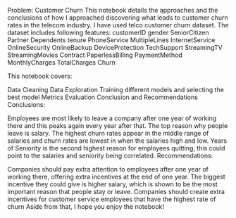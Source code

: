 Problem: Customer Churn
This notebook details the approaches and the conclusions of how I approached discovering what leads to customer churn rates in the telecom industry.  I have used telco customer churn dataset. 
The dataset includes following features:
customerID 
gender 
SeniorCitizen 
Partner 
Dependents
tenure 
PhoneService 
MultipleLines 
InternetService
OnlineSecurity 
OnlineBackup 
DeviceProtection
TechSupport 
StreamingTV 
StreamingMovies 
Contract
PaperlessBilling
PaymentMethod
MonthlyCharges
TotalCharges 
Churn

This notebook covers:

Data Cleaning
Data Exploration
Training different models and selecting the best model
Metrics Evaluation
Conclusion and Recommendations
Conclusions:

Employees are most likely to leave a company after one year of working there and this peaks again every year after that.
The top reason why people leave is salary. The highest churn rates appear in the middle range of salaries and churn rates are lowest in when the salaries high and low.
Years of Seniority is the second highest reason for employees quitting, this could point to the salaries and seniority being correlated.
Recommendations:

Companies should pay extra attention to employees after one year of working there, offering extra incentives at the end of one year.
The biggest incentive they could give is higher salary, which is shown to be the most important reason that people stay or leave.
Companies should create extra incentives for customer service employees that have the highest rate of churn
Aside from that, I hope you enjoy the notebook!

